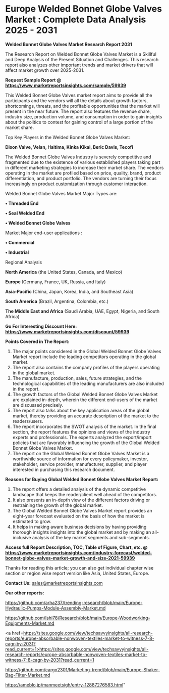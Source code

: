 # Europe Welded Bonnet Globe Valves Market : Complete Data Analysis 2025 - 2031

<strong>Welded Bonnet Globe Valves Market Research Report 2031</strong>

The Research Report on Welded Bonnet Globe Valves Market is a Skillful and Deep Analysis of the Present Situation and Challenges. This research report also analyzes other important trends and market drivers that will affect market growth over 2025-2031.

<strong>Request Sample Report @ <a href=https://www.marketreportsinsights.com/sample/59939>https://www.marketreportsinsights.com/sample/59939</a></strong>

This Welded Bonnet Globe Valves market report aims to provide all the participants and the vendors will all the details about growth factors, shortcomings, threats, and the profitable opportunities that the market will present in the near future. The report also features the revenue share, industry size, production volume, and consumption in order to gain insights about the politics to contest for gaining control of a large portion of the market share.

Top Key Players in the Welded Bonnet Globe Valves Market:

<strong>Dixon Valve, Velan, Haitima, Kinka Kikai, Beric Davis, Tecofi</strong>

The Welded Bonnet Globe Valves Industry is severely competitive and fragmented due to the existence of various established players taking part in different marketing strategies to increase their market share. The vendors operating in the market are profiled based on price, quality, brand, product differentiation, and product portfolio. The vendors are turning their focus increasingly on product customization through customer interaction.

Welded Bonnet Globe Valves Market Major Types are:

<strong>• Threaded End

• Seal Welded End

• Welded Bonnet Globe Valves</strong>

Market Major end-user applications :

<strong>• Commercial

• Industrial</strong>

Regional Analysis

</u><strong><b>North America</b></strong> (the United States, Canada, and Mexico)

<strong><b>Europe </b></strong>(Germany, France, UK, Russia, and Italy)

<strong><b>Asia-Pacific</b></strong> (China, Japan, Korea, India, and Southeast Asia)

<strong><b>South America</b></strong> (Brazil, Argentina, Colombia, etc.)

<strong><b>The Middle East and Africa</b></strong> (Saudi Arabia, UAE, Egypt, Nigeria, and South Africa)

<strong>Go For Interesting Discount Here: <a href=https://www.marketreportsinsights.com/discount/59939>https://www.marketreportsinsights.com/discount/59939</a></strong>

<strong>Points Covered in The Report:</strong>
<ol>
  <li>The major points considered in the Global Welded Bonnet Globe Valves Market report include the leading competitors operating in the global market.</li>
  <li>The report also contains the company profiles of the players operating in the global market.</li>
  <li>The manufacture, production, sales, future strategies, and the technological capabilities of the leading manufacturers are also included in the report.</li>
  <li>The growth factors of the Global Welded Bonnet Globe Valves Market are explained in-depth, wherein the different end-users of the market are discussed precisely.</li>
  <li>The report also talks about the key application areas of the global market, thereby providing an accurate description of the market to the readers/users.</li>
  <li>The report incorporates the SWOT analysis of the market. In the final section, the report features the opinions and views of the industry experts and professionals. The experts analyzed the export/import policies that are favorably influencing the growth of the Global Welded Bonnet Globe Valves Market.</li>
  <li>The report on the Global Welded Bonnet Globe Valves Market is a worthwhile source of information for every policymaker, investor, stakeholder, service provider, manufacturer, supplier, and player interested in purchasing this research document.</li>
</ol>
<strong>Reasons for Buying Global Welded Bonnet Globe Valves Market Report:</strong>

<ol>
  <li>The report offers a detailed analysis of the dynamic competitive landscape that keeps the reader/client well ahead of the competitors.</li>
  <li>It also presents an in-depth view of the different factors driving or restraining the growth of the global market.</li>
  <li>The Global Welded Bonnet Globe Valves Market report provides an eight-year forecast evaluated on the basis of how the market is estimated to grow.</li>
  <li>It helps in making aware business decisions by having providing thorough insights insights into the global market and by making an all-inclusive analysis of the key market segments and sub-segments.</li>
</ol>
<strong>Access full Report Description, TOC, Table of Figure, Chart, etc. @ <a href=https://www.marketreportsinsights.com/industry-forecast/welded-bonnet-globe-valves-market-growth-and-size-2021-59939>https://www.marketreportsinsights.com/industry-forecast/welded-bonnet-globe-valves-market-growth-and-size-2021-59939</a></strong>


Thanks for reading this article; you can also get individual chapter wise section or region wise report version like Asia, United States, Europe.

<strong>Contact Us:</strong>
sales@marketreportsinsights.com

<strong>Our other reports:</strong>

<a href=https://github.com/arha237/trending-research/blob/main/Europe-Hydraulic-Pumps-Module-Assembly-Market.md>https://github.com/arha237/trending-research/blob/main/Europe-Hydraulic-Pumps-Module-Assembly-Market.md</a>

<a href=https://github.com/Ishi78/Research/blob/main/Europe-Woodworking-Equipments-Market.md>https://github.com/Ishi78/Research/blob/main/Europe-Woodworking-Equipments-Market.md</a>

<a href=https://sites.google.com/view/techsavvyinsights/all-research-reports/europe-absorbable-nonwoven-textiles-market-to-witness-7-8-cagr-by-2031?read_current=1>https://sites.google.com/view/techsavvyinsights/all-research-reports/europe-absorbable-nonwoven-textiles-market-to-witness-7-8-cagr-by-2031?read_current=1</a>

<a href=https://github.com/cargo2301/Marketing-trend/blob/main/Europe-Shaker-Bag-Filter-Market.md>https://github.com/cargo2301/Marketing-trend/blob/main/Europe-Shaker-Bag-Filter-Market.md</a>

<a href=https://ameblo.jp/manmeetsigh/entry-12887276583.html>https://ameblo.jp/manmeetsigh/entry-12887276583.html</a>"
